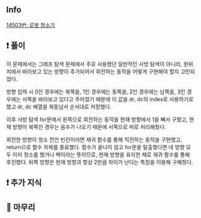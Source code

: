 ## Info
<a href="https://www.acmicpc.net/problem/14503" rel="nofollow">14503번: 로봇 청소기</a>

## ❗ 풀이
이 문제에서는 그래프 탐색 문제에서 주로 사용했던 일반적인 사방 탐색이 아니라, 현위치에서 바라보고 있는 방향이 추가되어서 회전하는 동작을 어떻게 구현해야 할지 고민되었다.

방향 입력 시 0인 경우에는 북쪽을, 1인 경우에는 동쪽을, 2인 경우에는 남쪽을, 3인 경우에는 서쪽을 바라보고 있다고 주어졌기 때문에 이 값을 dr, dc의 index로 사용하기로 했고 dr, dc 배열을 북동남서 순서대로 저장했다.

이후 사방 탐색 for문에서 왼쪽으로 회전하는 동작을 현재 방향에서 1을 빼서 구했고, 현재 방향이 북쪽인 경우는 음수가 나오기 때문에 서쪽으로 따로 처리해줬다.

회전한 방향이 청소 전인 빈칸이라면 재귀 함수를 통해 직진하는 동작을 구현했고, return으로 함수 자체를 종료했다. 함수가 끝나지 않고 for문을 탈출했다면 네 방향 모두 이미 청소를 했거나 벽이라는 뜻이므로, 현재 방향을 유지한 채로 재귀 함수를 통해 후진했다. 뒤쪽 방향은 현재 방향과 항상 2만큼 차이가 난다는 특징을 이용해 구해줬다.

## ❗ 추가 지식

## 🙂 마무리
